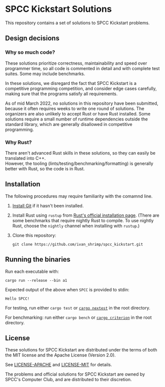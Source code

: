 # SPCC Kickstart Solutions

This repository contains a set of solutions to SPCC Kickstart problems.

## Design decisions

### Why so much code?

These solutions prioritize correctness, maintainability and speed
over programmer time, so all code is commented in detail and
with complete test suites. Some may include benchmarks.

In these solutions, we disregard the fact that SPCC Kickstart
is a competitive programming competition,
and consider edge cases carefully, 
making sure that the programs satisfy all requirements.

As of mid March 2022, no solutions in this repository have been submitted,
because it often requires weeks to write one round of solutions.
The organizers are also unlikely to accept Rust or have Rust installed.
Some solutions require a small number of runtime dependencies
outside the standard library,
which are generally disallowed in competitive programming.

### Why Rust?

There aren't advanced Rust skills in these solutions, 
so they can easily be translated into C++.  
However, the tooling (lints/testing/benchmarking/formatting) 
is generally better with Rust, so the code is in Rust.


## Installation

The following procedures may require familiarity with the comamnd line.

1. [Install Git](https://git-scm.com/downloads) if it hasn't been installed.

2. Install Rust using `rustup` from
   [Rust's official installation page](https://www.rust-lang.org/tools/install).
   (There are some benchmarks that require nightly Rust to compile.
   To use nightly Rust, choose the `nightly` channel when installing with `rustup`.)
   
3. Clone this repository:
   ```
   git clone https://github.com/ivan_shrimp/spcc_kickstart.git
   ```


## Running the binaries

Run each executable with:
```
cargo run --release --bin a1
```

Expected output of the above when `SPCC` is provided to stdin:
```
Hello SPCC!
```

For testing, run either `cargo test` or [`cargo nextest`](https://nexte.st/index.html) 
in the root directory.

For benchmarking: run either `cargo bench` or [`cargo criterion`](https://github.com/bheisler/cargo-criterion) in the root directory.


## License

These solutions for SPCC Kickstart are distributed under the terms of 
both the MIT license and the Apache License (Version 2.0).

See [LICENSE-APACHE](LICENSE-APACHE) and [LICENSE-MIT](LICENSE-MIT) for details.

The problems and official solutions for SPCC Kickstart are owned by
SPCC's Computer Club, and are distributed to their discretion.
